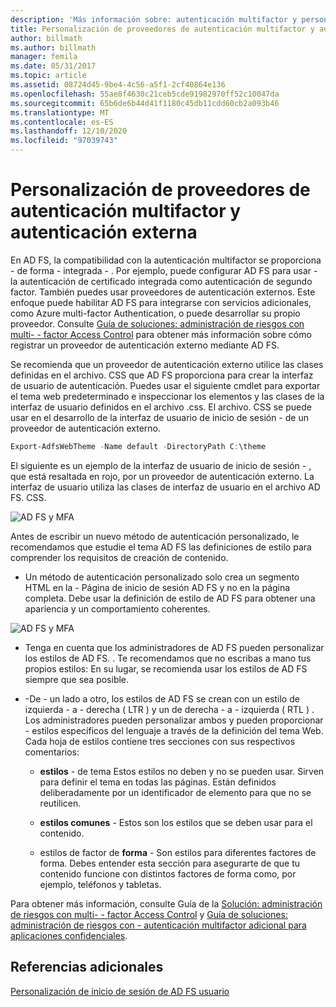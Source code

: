 ```yaml
---
description: 'Más información sobre: autenticación multifactor y personalización de proveedores de autenticación externa'
title: Personalización de proveedores de autenticación multifactor y autenticación externa
author: billmath
ms.author: billmath
manager: femila
ms.date: 05/31/2017
ms.topic: article
ms.assetid: 08724d45-9be4-4c56-a5f1-2cf40864e136
ms.openlocfilehash: 55ae8f4630c21ceb5cde91982970ff52c10047da
ms.sourcegitcommit: 65b6de6b44d41f1180c45db11cdd60cb2a093b46
ms.translationtype: MT
ms.contentlocale: es-ES
ms.lasthandoff: 12/10/2020
ms.locfileid: "97039743"
---
```

# <a name="multi-factor-authentication-and-external-authentication-providers-customization"></a>Personalización de proveedores de autenticación multifactor y autenticación externa

En AD FS, la compatibilidad con la autenticación multifactor se proporciona \- de forma \- integrada \- . Por ejemplo, puede configurar AD FS para usar \- la autenticación de certificado integrada como autenticación de segundo factor. También puedes usar proveedores de autenticación externos. Este enfoque puede habilitar AD FS para integrarse con servicios adicionales, como Azure multi-factor Authentication, o puede desarrollar su propio proveedor. Consulte [Guía de soluciones: administración de riesgos con multi- \- factor Access Control](./manage-risk-with-conditional-access-control.md) para obtener más información sobre cómo registrar un proveedor de autenticación externo mediante AD FS.

Se recomienda que un proveedor de autenticación externo utilice las clases definidas en el archivo. CSS que AD FS proporciona para crear la interfaz de usuario de autenticación. Puedes usar el siguiente cmdlet para exportar el tema web predeterminado e inspeccionar los elementos y las clases de la interfaz de usuario definidos en el archivo .css. El archivo. CSS se puede usar en el desarrollo de la interfaz de usuario de inicio de sesión \- de un proveedor de autenticación externo.

```powershell
Export-AdfsWebTheme -Name default -DirectoryPath C:\theme
```

El siguiente es un ejemplo de la interfaz de usuario de inicio de sesión \- , que está resaltada en rojo, por un proveedor de autenticación externo. La interfaz de usuario utiliza las clases de interfaz de usuario en el archivo AD FS. CSS.

![AD FS y MFA](media/AD-FS-user-sign-in-customization/ADFS_Blue_Custom8.png)

Antes de escribir un nuevo método de autenticación personalizado, le recomendamos que estudie el tema AD FS las definiciones de estilo para comprender los requisitos de creación de contenido.

-   Un método de autenticación personalizado solo crea un segmento HTML en la \- Página de inicio de sesión AD FS y no en la página completa. Debe usar la definición de estilo de AD FS para obtener una apariencia y un comportamiento coherentes.

![AD FS y MFA](media/AD-FS-user-sign-in-customization/ADFS_Blue_Custom9.png)

-   Tenga en cuenta que los administradores de AD FS pueden personalizar los estilos de AD FS. . Te recomendamos que no escribas a mano tus propios estilos: En su lugar, se recomienda usar los estilos de AD FS siempre que sea posible.

-   \-De \- un lado a otro, los estilos de AD FS se crean con un estilo de izquierda \- a \- derecha \( LTR \) y un de derecha \- a \- izquierda \( RTL \) . Los administradores pueden personalizar ambos y pueden proporcionar \- estilos específicos del lenguaje a través de la definición del tema Web. Cada hoja de estilos contiene tres secciones con sus respectivos comentarios:

    -   **estilos** \- de tema Estos estilos no deben y no se pueden usar. Sirven para definir el tema en todas las páginas. Están definidos deliberadamente por un identificador de elemento para que no se reutilicen.

    -   **estilos comunes** \- Estos son los estilos que se deben usar para el contenido.

    -   estilos de factor de **forma** \- Son estilos para diferentes factores de forma. Debes entender esta sección para asegurarte de que tu contenido funcione con distintos factores de forma como, por ejemplo, teléfonos y tabletas.

Para obtener más información, consulte Guía de la [Solución: administración de riesgos con multi- \- factor Access Control](./manage-risk-with-conditional-access-control.md) y [Guía de soluciones: administración de riesgos con \- autenticación multifactor adicional para aplicaciones confidenciales](https://tnstage.redmond.corp.microsoft.com/library/dn280949.aspx).

## <a name="additional-references"></a>Referencias adicionales
[Personalización de inicio de sesión de AD FS usuario](AD-FS-user-sign-in-customization.md)

